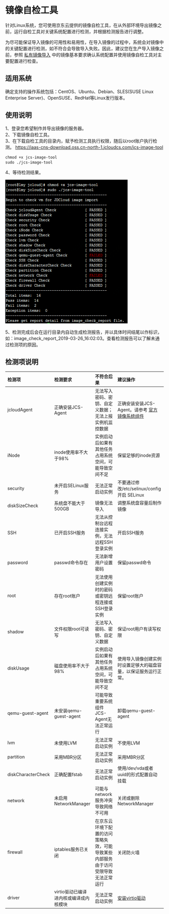 # 镜像自检工具
针对Linux系统，您可使用京东云提供的镜像自检工具，在从外部环境导出镜像之前，运行自检工具对关键系统配置进行检测，并根据检测报告进行调整。

为尽可能保证导入镜像的可用性和易用性，在导入镜像的过程中，系统会对镜像中的关键配置进行检测，如不符合会导致导入失败。因此，建议您在生产导入镜像之前，参照 [私有镜像导入](https://docs.jdcloud.com/cn/virtual-machines/import-private-image) 中的镜像基本要求确认系统配置并使用镜像自检工具对主要配置进行检查。

## 适用系统
确定支持的操作系统包括：CentOS、Ubuntu、Debian、SLES(SUSE Linux Enterprise Server)、OpenSUSE、RedHat等Linux发行版本。

## 使用说明
1、登录您希望制作并导出镜像的服务器。<br>
2、下载镜像自检工具。<br>
3、在下载自检工具的目录内，赋予检测工具执行权限，随后以root账户执行检测。 https://iaas-cns-download.oss.cn-north-1.jcloudcs.com/jcs-image-tool <br>
```
chmod +x jcs-image-tool
sudo ./jcs-image-tool
```

4、等待检测结果。

![](../../../../../image/vm/Image-Import-checktool1.png)

5、检测完成后会在运行目录内自动生成检测报告，并以具体时间结尾以作标识，如：image_check_report_2019-03-26_16:02:03。查看检测报告可以了解未通过检测项的原因。

## 检测项说明

| 检测项                  | 检测要求      |不符合后果     | 建议操作 |
| :------------------- |  :------------------- | :------------------- |:------------------- |
|jcloudAgent      | 正确安装JCS-Agent     | 无法写入密码、密钥、自定义数据；无法上报实例机监控数据     | 正确安装安装JCS-Agent。请参考 [官方镜像系统组件](https://docs.jdcloud.com/cn/virtual-machines/default-agent-in-public-image)
| iNode       |inode使用率不大于98%	      | 实例启动后如果有其他任务占用系统空间，可能导致空间不足     |保留足够的inode资源
|security      |未开启SELinux服务      |无法正常启动实例      |不要通过修改/etc/selinux/config开启 SELinux
| diskSizeCheck    | 系统盘不能大于500GB      |  镜像无法导入    | 调整系统盘容量后制作镜像
| SSH     |已开启SSH服务      |  无法从控制台远程连接实例，无法远程SSH登录实例    |开启SSH服务
| password     | passwd命令存在     | 无法新增用户设置密码     |保留passwd命令
|root      | 存在root账户     |无法使用创建实例时的密码或密钥远程连接或SSH登录实例	      |保留root账户
|shadow     |  文件权限root可读写     | 无法写入密码、密钥、自定义数据     |保证root用户有读写权限
| diskUsage     | 磁盘使用率不大于98%     | 实例启动后如果有其他任务占用系统空间，可能导致空间不足     |使用导入镜像创建实例时设置足够大的磁盘容量，以保证服务运行正常。
| qemu-guest-agent	     | 未安装qemu-guest-agent     |  可能导致重要系统组件JCS-Agent无法正常运行    |卸载qemu-guest-agent
| lvm     |未使用LVM      | 无法正常启动实例     |不使用LVM  
| partition     | 采用MBR分区     | 无法正常启动实例     |采用MBR分区
|  diskCharacterCheck    |正确配置fstab  | 无法正常启动实例     | 使用/dev/vda或者uuid的形式配置自动挂载
| network     | 未启用NetworkManager	     |可能与network服务冲突导致网络不可用      |关闭或删除NetworkManager
| firewall      |iptables服务已关闭      | 在京东云环境下配置的访问策略失效，可能导致某些内部服务由于访问受限导致无法正常运行     |关闭防火墙
| driver     | virtio驱动已编译进内核或编译成内核模块     |  无法正常启动实例    |  [安装virtio驱动](https://docs.jdcloud.com/cn/virtual-machines/install-virtio-driver)

